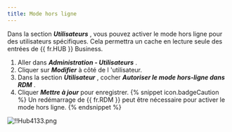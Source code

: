 ```yaml
---
title: Mode hors ligne
---
```

Dans la section ***Utilisateurs*** , vous pouvez activer le mode hors ligne pour des utilisateurs spécifiques. Cela permettra un cache en lecture seule des entrées de {{ fr.HUB }} Business.  

1. Aller dans ***Administration - Utilisateurs*** . 
1. Cliquer sur ***Modifier*** à côté de l 'utilisateur. 
1. Dans la section ***Utilisateur*** , cocher ***Autoriser le mode hors-ligne dans RDM*** . 
1. Cliquer ***Mettre à jour*** pour enregistrer. 
{% snippet icon.badgeCaution %} 
Un redémarrage de {{ fr.RDM }} peut être nécessaire pour activer le mode hors ligne. 
{% endsnippet %}
 
![!!Hub4133.png](https://webdevolutions.azureedge.net/docs/fr/hub/Hub4133.png) 

